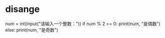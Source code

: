 # disange
num = int(input("请输入一个整数："))
if num % 2 == 0:
    print(num, "是偶数")
else:
    print(num, "是奇数")




